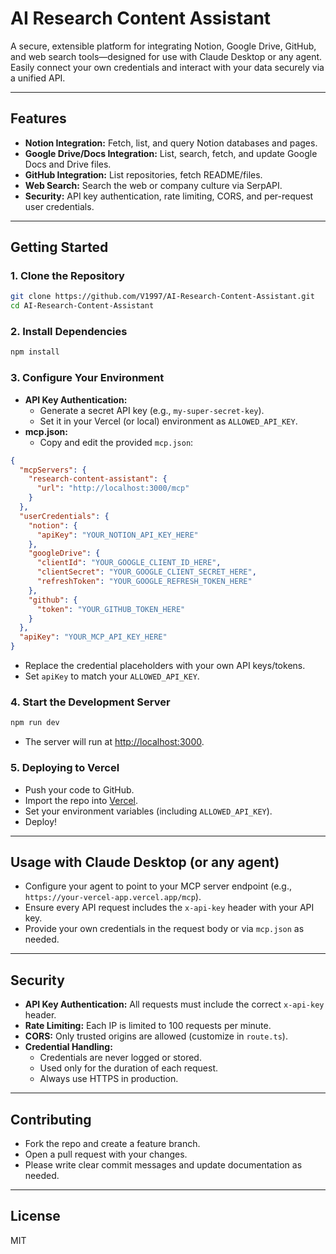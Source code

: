 # AI Research Content Assistant

A secure, extensible platform for integrating Notion, Google Drive, GitHub, and web search tools—designed for use with Claude Desktop or any agent. Easily connect your own credentials and interact with your data securely via a unified API.

---

## Features
- **Notion Integration:** Fetch, list, and query Notion databases and pages.
- **Google Drive/Docs Integration:** List, search, fetch, and update Google Docs and Drive files.
- **GitHub Integration:** List repositories, fetch README/files.
- **Web Search:** Search the web or company culture via SerpAPI.
- **Security:** API key authentication, rate limiting, CORS, and per-request user credentials.

---

## Getting Started

### 1. Clone the Repository
```bash
git clone https://github.com/V1997/AI-Research-Content-Assistant.git
cd AI-Research-Content-Assistant
```

### 2. Install Dependencies
```bash
npm install
```

### 3. Configure Your Environment
- **API Key Authentication:**
  - Generate a secret API key (e.g., `my-super-secret-key`).
  - Set it in your Vercel (or local) environment as `ALLOWED_API_KEY`.
- **mcp.json:**
  - Copy and edit the provided `mcp.json`:
```json
{
  "mcpServers": {
    "research-content-assistant": {
      "url": "http://localhost:3000/mcp"
    }
  },
  "userCredentials": {
    "notion": {
      "apiKey": "YOUR_NOTION_API_KEY_HERE"
    },
    "googleDrive": {
      "clientId": "YOUR_GOOGLE_CLIENT_ID_HERE",
      "clientSecret": "YOUR_GOOGLE_CLIENT_SECRET_HERE",
      "refreshToken": "YOUR_GOOGLE_REFRESH_TOKEN_HERE"
    },
    "github": {
      "token": "YOUR_GITHUB_TOKEN_HERE"
    }
  },
  "apiKey": "YOUR_MCP_API_KEY_HERE"
}
```
  - Replace the credential placeholders with your own API keys/tokens.
  - Set `apiKey` to match your `ALLOWED_API_KEY`.

### 4. Start the Development Server
```bash
npm run dev
```
- The server will run at [http://localhost:3000](http://localhost:3000).

### 5. Deploying to Vercel
- Push your code to GitHub.
- Import the repo into [Vercel](https://vercel.com/).
- Set your environment variables (including `ALLOWED_API_KEY`).
- Deploy!

---

## Usage with Claude Desktop (or any agent)
- Configure your agent to point to your MCP server endpoint (e.g., `https://your-vercel-app.vercel.app/mcp`).
- Ensure every API request includes the `x-api-key` header with your API key.
- Provide your own credentials in the request body or via `mcp.json` as needed.

---

## Security
- **API Key Authentication:** All requests must include the correct `x-api-key` header.
- **Rate Limiting:** Each IP is limited to 100 requests per minute.
- **CORS:** Only trusted origins are allowed (customize in `route.ts`).
- **Credential Handling:**
  - Credentials are never logged or stored.
  - Used only for the duration of each request.
  - Always use HTTPS in production.

---

## Contributing
- Fork the repo and create a feature branch.
- Open a pull request with your changes.
- Please write clear commit messages and update documentation as needed.

---

## License
MIT
